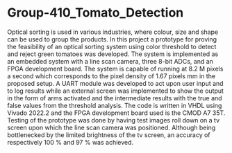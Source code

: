 # Group-410_Tomato_Detection
Optical sorting is used in various industries, where colour, size and shape can be used to group the products. In this project a prototype for proving the feasibility of an optical sorting system using color threshold to detect and reject green tomatoes was developed. The system is implemented as an embedded system with a line scan camera, three 8-bit ADCs, and an FPGA development board. The system is capable of running at 8.2 M pixels a second which corresponds to the pixel density of 1.67 pixels mm in the proposed setup. A UART module was developed to act upon user input and to log results while an external screen was implemented to show the output in the form of arms activated and the intermediate results with the true and false values from the threshold analysis. The code is written in VHDL using Vivado 2022.2 and the FPGA development board used is the CMOD A7 35T. Testing of the prototype was done by having test images roll down on a tv screen upon which the line scan camera was positioned. Although being bottlenecked by the limited brightness of the tv screen, an accuracy of respectively 100 % and 97 % was achieved.
